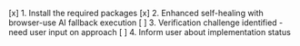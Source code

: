 [x] 1. Install the required packages
[x] 2. Enhanced self-healing with browser-use AI fallback execution
[ ] 3. Verification challenge identified - need user input on approach
[ ] 4. Inform user about implementation status